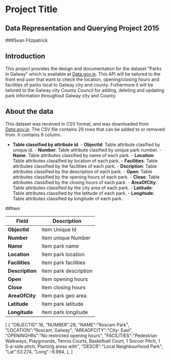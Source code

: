 # Project Title
## Data Representation and Querying Project 2015
###Sean Fitzpatrick

## Introduction
This project provides the design and documentation for the dataset "Parks in Galway" which is available at [Data.gov.ie](http://data.gov.ie). This API will be tailored to the front end user that want to check the location, opening/closing hours and facilities of parks local to Galway city and county. Futhermore it will be tailored to the Galway city County Council for adding, deleting and updating park information throughout Galway city and County.

## About the data
This dataset was received in CSV format, and was downloaded from [*Data.gov.ie*](https://data.gov.ie/dataset/parks-in-galway-city).
The CSV file contains 29 rows that can be added to or removed from. It contains 9 column.
   - **Table classified by attribute id**.
    - **ObjectId**: Table attribute clasified by unique id.
    - **Number**: Table attribute clasified by unique park number.
    - **Name**: Table attributes classified by name of each park.
    - **Location**: Table attributes classified by location of each park.
    - **Facilities**: Table attributes classified by the facilities of each park.
    - **Dscription**: Table attributes classified by the description of each park.
    - **Open**: Table attributes classified by the opening hours of each park.
    - **Close**: Table attributes classified by the closing hours of each park.
    - **AreaOfCity**: Table attributes classified by the city area of each park.
    - **Latitude**: Table attributes classified by the latitude of each park.
    - **Longitude**: Table attributes classified by longitude of each park.
    

##Item

Field | Description
------|------------
**ObjectId** | Item Unique Id
**Number** | Item unique Number
**Name** | Item park name
**Location** | Item park location
**Facilities** | Item park facilities
**Description** | Item park description
**Open** | Item opening hours
**Close** | Item closing hours
**AreaOfCity** | Item park geo area
**Latitude** | Item park latitude
**Longitude** | Item park longitude


[
  {
    "OBJECTID":16,
    "NUMBER":29,
    "NAME":"Roscam Park",
    "LOCATION":"Roscam, Galway",
    "AREAOFCITY":"City- East",
    "OPENINGHRs":"No restricted opening hours",
    "FACILITIES":"Pedestrian Walkways, Playgrounds, Tennis Courts, 
    Basketball Court, 1 Soccer Pitch, 1 5-a-side pitch, Planting areas with",
    "DESCR":"Local Neighbourhood Park",
    "Lat":53.274,
    "Long":-8.994,
  },
]



